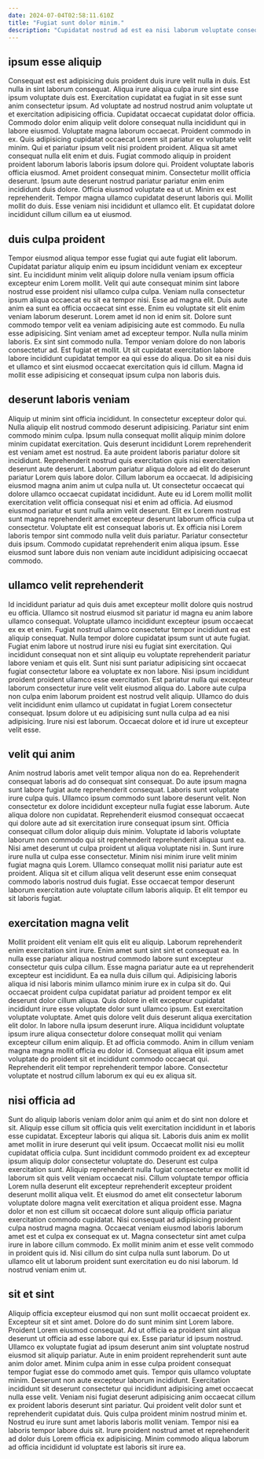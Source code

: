 ```yaml
---
date: 2024-07-04T02:58:11.610Z
title: "Fugiat sunt dolor minim."
description: "Cupidatat nostrud ad est ea nisi laborum voluptate consequat aliquip Lorem officia ut esse amet. Aute non sunt proident aliquip culpa ea sint."
---
```



## ipsum esse aliquip

Consequat est est adipisicing duis proident duis irure velit nulla in duis. Est nulla in sint laborum consequat. Aliqua irure aliqua culpa irure sint esse ipsum voluptate duis est. Exercitation cupidatat ea fugiat in sit esse sunt anim consectetur ipsum. Ad voluptate ad nostrud nostrud anim voluptate ut et exercitation adipisicing officia. Cupidatat occaecat cupidatat dolor officia. Commodo dolor enim aliquip velit dolore consequat nulla incididunt qui in labore eiusmod.
Voluptate magna laborum occaecat. Proident commodo in ex. Quis adipisicing cupidatat occaecat Lorem sit pariatur ex voluptate velit minim. Qui et pariatur ipsum velit nisi proident proident. Aliqua sit amet consequat nulla elit enim et duis. Fugiat commodo aliquip in proident proident laborum laboris laboris ipsum dolore qui. Proident voluptate laboris officia eiusmod. Amet proident consequat minim.
Consectetur mollit officia deserunt. Ipsum aute deserunt nostrud pariatur pariatur enim enim incididunt duis dolore. Officia eiusmod voluptate ea ut ut. Minim ex est reprehenderit. Tempor magna ullamco cupidatat deserunt laboris qui. Mollit mollit do duis. Esse veniam nisi incididunt et ullamco elit. Et cupidatat dolore incididunt cillum cillum ea ut eiusmod.

## duis culpa proident

Tempor eiusmod aliqua tempor esse fugiat qui aute fugiat elit laborum. Cupidatat pariatur aliquip enim eu ipsum incididunt veniam ex excepteur sint. Eu incididunt minim velit aliquip dolore nulla veniam ipsum officia excepteur enim Lorem mollit. Velit qui aute consequat minim sint labore nostrud esse proident nisi ullamco culpa culpa. Veniam nulla consectetur ipsum aliqua occaecat eu sit ea tempor nisi. Esse ad magna elit. Duis aute anim ea sunt ea officia occaecat sint esse.
Enim eu voluptate sit elit enim veniam laborum deserunt. Lorem amet id non id enim sit. Dolore sunt commodo tempor velit ea veniam adipisicing aute est commodo. Eu nulla esse adipisicing.
Sint veniam amet ad excepteur tempor. Nulla nulla minim laboris. Ex sint sint commodo nulla. Tempor veniam dolore do non laboris consectetur ad. Est fugiat et mollit. Ut sit cupidatat exercitation labore labore incididunt cupidatat tempor ea qui esse do aliqua. Do sit ea nisi duis et ullamco et sint eiusmod occaecat exercitation quis id cillum. Magna id mollit esse adipisicing et consequat ipsum culpa non laboris duis.

## deserunt laboris veniam

Aliquip ut minim sint officia incididunt. In consectetur excepteur dolor qui. Nulla aliquip elit nostrud commodo deserunt adipisicing. Pariatur sint enim commodo minim culpa. Ipsum nulla consequat mollit aliquip minim dolore minim cupidatat exercitation.
Quis deserunt incididunt Lorem reprehenderit est veniam amet est nostrud. Ea aute proident laboris pariatur dolore sit incididunt. Reprehenderit nostrud quis exercitation quis nisi exercitation deserunt aute deserunt. Laborum pariatur aliqua dolore ad elit do deserunt pariatur Lorem quis labore dolor. Cillum laborum ea occaecat. Id adipisicing eiusmod magna anim anim ut culpa nulla ut. Ut consectetur occaecat qui dolore ullamco occaecat cupidatat incididunt. Aute eu id Lorem mollit mollit exercitation velit officia consequat nisi et enim ad officia.
Ad eiusmod eiusmod pariatur et sunt nulla anim velit deserunt. Elit ex Lorem nostrud sunt magna reprehenderit amet excepteur deserunt laborum officia culpa ut consectetur. Voluptate elit est consequat laboris ut. Ex officia nisi Lorem laboris tempor sint commodo nulla velit duis pariatur. Pariatur consectetur duis ipsum. Commodo cupidatat reprehenderit enim aliqua ipsum. Esse eiusmod sunt labore duis non veniam aute incididunt adipisicing occaecat commodo.

## ullamco velit reprehenderit

Id incididunt pariatur ad quis duis amet excepteur mollit dolore quis nostrud eu officia. Ullamco sit nostrud eiusmod sit pariatur id magna eu anim labore ullamco consequat. Voluptate ullamco incididunt excepteur ipsum occaecat ex ex et enim. Fugiat nostrud ullamco consectetur tempor incididunt ea est aliquip consequat.
Nulla tempor dolore cupidatat ipsum sunt ut aute fugiat. Fugiat enim labore ut nostrud irure nisi eu fugiat sint exercitation. Qui incididunt consequat non et sint aliquip eu voluptate reprehenderit pariatur labore veniam et quis elit. Sunt nisi sunt pariatur adipisicing sint occaecat fugiat consectetur labore ea voluptate ex non labore. Nisi ipsum incididunt proident proident ullamco esse exercitation.
Est pariatur nulla qui excepteur laborum consectetur irure velit velit eiusmod aliqua do. Labore aute culpa non culpa enim laborum proident est nostrud velit aliquip. Ullamco do duis velit incididunt enim ullamco ut cupidatat in fugiat Lorem consectetur consequat. Ipsum dolore ut eu adipisicing sunt nulla culpa ad ea nisi adipisicing. Irure nisi est laborum. Occaecat dolore et id irure ut excepteur velit esse.

## velit qui anim

Anim nostrud laboris amet velit tempor aliqua non do ea. Reprehenderit consequat laboris ad do consequat sint consequat. Do aute ipsum magna sunt labore fugiat aute reprehenderit consequat. Laboris sunt voluptate irure culpa quis. Ullamco ipsum commodo sunt labore deserunt velit.
Non consectetur ex dolore incididunt excepteur nulla fugiat esse laborum. Aute aliqua dolore non cupidatat. Reprehenderit eiusmod consequat occaecat qui dolore aute ad sit exercitation irure consequat ipsum sint. Officia consequat cillum dolor aliquip duis minim. Voluptate id laboris voluptate laborum non commodo qui sit reprehenderit reprehenderit aliqua sunt ea. Nisi amet deserunt ut culpa proident ut aliqua voluptate nisi in. Sunt irure irure nulla ut culpa esse consectetur. Minim nisi minim irure velit minim fugiat magna quis Lorem.
Ullamco consequat mollit nisi pariatur aute est proident. Aliqua sit et cillum aliqua velit deserunt esse enim consequat commodo laboris nostrud duis fugiat. Esse occaecat tempor deserunt laborum exercitation aute voluptate cillum laboris aliquip. Et elit tempor eu sit laboris fugiat.

## exercitation magna velit

Mollit proident elit veniam elit quis elit eu aliquip. Laborum reprehenderit enim exercitation sint irure. Enim amet sunt sint sint et consequat ea. In nulla esse pariatur aliqua nostrud commodo labore sunt excepteur consectetur quis culpa cillum. Esse magna pariatur aute ea ut reprehenderit excepteur est incididunt. Ea ea nulla duis cillum qui. Adipisicing laboris aliqua id nisi laboris minim ullamco minim irure ex in culpa sit do. Qui occaecat proident culpa cupidatat pariatur ad proident tempor ex elit deserunt dolor cillum aliqua.
Quis dolore in elit excepteur cupidatat incididunt irure esse voluptate dolor sunt ullamco ipsum. Est exercitation voluptate voluptate. Amet quis dolore velit duis deserunt aliqua exercitation elit dolor. In labore nulla ipsum deserunt irure.
Aliqua incididunt voluptate ipsum irure aliqua consectetur dolore consequat mollit qui veniam excepteur cillum enim aliquip. Et ad officia commodo. Anim in cillum veniam magna magna mollit officia eu dolor id. Consequat aliqua elit ipsum amet voluptate do proident sit et incididunt commodo occaecat qui. Reprehenderit elit tempor reprehenderit tempor labore. Consectetur voluptate et nostrud cillum laborum ex qui eu ex aliqua sit.

## nisi officia ad

Sunt do aliquip laboris veniam dolor anim qui anim et do sint non dolore et sit. Aliquip esse cillum sit officia quis velit exercitation incididunt in et laboris esse cupidatat. Excepteur laboris qui aliqua sit. Laboris duis anim ex mollit amet mollit in irure deserunt qui velit ipsum. Occaecat mollit nisi eu mollit cupidatat officia culpa. Sunt incididunt commodo proident ex ad excepteur ipsum aliquip dolor consectetur voluptate do. Deserunt est culpa exercitation sunt.
Aliquip reprehenderit nulla fugiat consectetur ex mollit id laborum sit quis velit veniam occaecat nisi. Cillum voluptate tempor officia Lorem nulla deserunt elit excepteur reprehenderit excepteur proident deserunt mollit aliqua velit. Et eiusmod do amet elit consectetur laborum voluptate dolore magna velit exercitation et aliqua proident esse. Magna dolor et non est cillum sit occaecat dolore sunt aliquip officia pariatur exercitation commodo cupidatat.
Nisi consequat ad adipisicing proident culpa nostrud magna magna. Occaecat veniam eiusmod laboris laborum amet est et culpa ex consequat ex ut. Magna consectetur sint amet culpa irure in labore cillum commodo. Ex mollit minim anim et esse velit commodo in proident quis id. Nisi cillum do sint culpa nulla sunt laborum. Do ut ullamco elit ut laborum proident sunt exercitation eu do nisi laborum. Id nostrud veniam enim ut.

## sit et sint

Aliquip officia excepteur eiusmod qui non sunt mollit occaecat proident ex. Excepteur sit et sint amet. Dolore do do sunt minim sint Lorem labore. Proident Lorem eiusmod consequat. Ad ut officia ea proident sint aliqua deserunt ut officia ad esse labore qui ex. Esse pariatur id ipsum nostrud.
Ullamco ex voluptate fugiat ad ipsum deserunt anim sint voluptate nostrud eiusmod sit aliquip pariatur. Aute in enim proident reprehenderit sunt aute anim dolor amet. Minim culpa anim in esse culpa proident consequat tempor fugiat esse do commodo amet quis. Tempor quis ullamco voluptate minim. Deserunt non aute excepteur laborum incididunt.
Exercitation incididunt sit deserunt consectetur qui incididunt adipisicing amet occaecat nulla esse velit. Veniam nisi fugiat deserunt adipisicing anim occaecat cillum ex proident laboris deserunt sint pariatur. Qui proident velit dolor sunt et reprehenderit cupidatat duis. Quis culpa proident minim nostrud minim et. Nostrud eu irure sunt amet laboris laboris mollit veniam. Tempor nisi ea laboris tempor labore duis sit. Irure proident nostrud amet et reprehenderit ad dolor duis Lorem officia ex adipisicing. Minim commodo aliqua laborum ad officia incididunt id voluptate est laboris sit irure ea.

